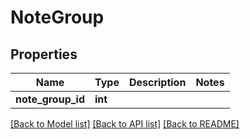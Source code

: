 # NoteGroup

## Properties
Name | Type | Description | Notes
------------ | ------------- | ------------- | -------------
**note_group_id** | **int** |  | 

[[Back to Model list]](../README.md#documentation-for-models) [[Back to API list]](../README.md#documentation-for-api-endpoints) [[Back to README]](../README.md)

